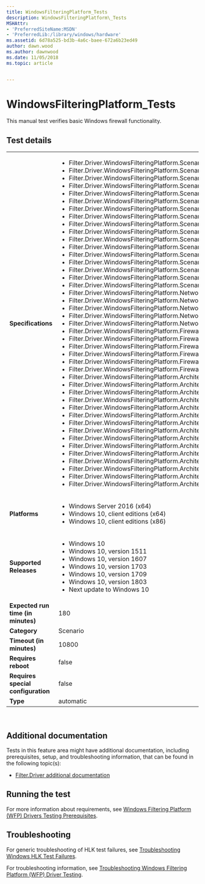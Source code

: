 ```yaml
---
title: WindowsFilteringPlatform_Tests
description: WindowsFilteringPlatform\_Tests
MSHAttr:
- 'PreferredSiteName:MSDN'
- 'PreferredLib:/library/windows/hardware'
ms.assetid: 6d78a525-bd3b-4a6c-baee-672a6b23ed49
author: dawn.wood
ms.author: dawnwood
ms.date: 11/05/2018
ms.topic: article


---
```


# WindowsFilteringPlatform_Tests


This manual test verifies basic Windows firewall functionality.

## Test details
|||
|---|---|
| **Specifications**  | <ul><li>Filter.Driver.WindowsFilteringPlatform.Scenario.vSwitch.SupportReordering</li><li>Filter.Driver.WindowsFilteringPlatform.Scenario.vSwitch.SupportRemoval</li><li>Filter.Driver.WindowsFilteringPlatform.Scenario.vSwitch.SupportLiveMigration</li><li>Filter.Driver.WindowsFilteringPlatform.Scenario.vSwitch.NoEgressModification</li><li>Filter.Driver.WindowsFilteringPlatform.Scenario.vSwitch.InteropWithOtherExtensions</li><li>Filter.Driver.WindowsFilteringPlatform.Scenario.SupportVirtualPrivateNetworking</li><li>Filter.Driver.WindowsFilteringPlatform.Scenario.SupportRemoteDesktop</li><li>Filter.Driver.WindowsFilteringPlatform.Scenario.SupportRemoteAssistance</li><li>Filter.Driver.WindowsFilteringPlatform.Scenario.SupportPeerNameResolution</li><li>Filter.Driver.WindowsFilteringPlatform.Scenario.SupportMobileBroadBand</li><li>Filter.Driver.WindowsFilteringPlatform.Scenario.SupportMediaExtenderStreaming</li><li>Filter.Driver.WindowsFilteringPlatform.Scenario.SupportInternetStreaming</li><li>Filter.Driver.WindowsFilteringPlatform.Scenario.SupportICMPErrorMessages</li><li>Filter.Driver.WindowsFilteringPlatform.Scenario.SupportFileAndPrinterSharing</li><li>Filter.Driver.WindowsFilteringPlatform.Scenario.SupportBasicWebsiteBrowsing</li><li>Filter.Driver.WindowsFilteringPlatform.Scenario.SupportAutomaticUpdates</li><li>Filter.Driver.WindowsFilteringPlatform.Scenario.Support6to4</li><li>Filter.Driver.WindowsFilteringPlatform.NetworkingFundamental.SupportNameResolution</li><li>Filter.Driver.WindowsFilteringPlatform.NetworkingFundamental.SupportIPv6</li><li>Filter.Driver.WindowsFilteringPlatform.NetworkingFundamental.SupportIPv4</li><li>Filter.Driver.WindowsFilteringPlatform.NetworkingFundamental.SupportDynamicAddressing</li><li>Filter.Driver.WindowsFilteringPlatform.NetworkingFundamental.SupportAddressResolution</li><li>Filter.Driver.WindowsFilteringPlatform.Firewall.UseWindowsFilteringPlatform</li><li>Filter.Driver.WindowsFilteringPlatform.Firewall.SupportMACAddressExceptions</li><li>Filter.Driver.WindowsFilteringPlatform.Firewall.SupportApplicationExceptions</li><li>Filter.Driver.WindowsFilteringPlatform.Firewall.Support5TupleExceptions</li><li>Filter.Driver.WindowsFilteringPlatform.Firewall.NotOnlyPermitAllFilters</li><li>Filter.Driver.WindowsFilteringPlatform.Firewall.DisableWindowsFirewallProperly</li><li>Filter.Driver.WindowsFilteringPlatform.ArchitecturalDesign.Winsock</li><li>Filter.Driver.WindowsFilteringPlatform.ArchitecturalDesign.WFPObjectACLs</li><li>Filter.Driver.WindowsFilteringPlatform.ArchitecturalDesign.SupportPowerManagedStates</li><li>Filter.Driver.WindowsFilteringPlatform.ArchitecturalDesign.StreamInjection.NoStreamStarvation</li><li>Filter.Driver.WindowsFilteringPlatform.ArchitecturalDesign.PacketInjection.NoDeadlocks</li><li>Filter.Driver.WindowsFilteringPlatform.ArchitecturalDesign.NoTamperingWith3rdPartyObjects</li><li>Filter.Driver.WindowsFilteringPlatform.ArchitecturalDesign.NoAccessViolations</li><li>Filter.Driver.WindowsFilteringPlatform.ArchitecturalDesign.NetworkDiagnosticsFramework.HelperClass</li><li>Filter.Driver.WindowsFilteringPlatform.ArchitecturalDesign.FwpmSublayers.UseOwnOrBuiltIn</li><li>Filter.Driver.WindowsFilteringPlatform.ArchitecturalDesign.FwpmProviders.MaintainIdentifying</li><li>Filter.Driver.WindowsFilteringPlatform.ArchitecturalDesign.FwpmProviders.AssociateWithObjects</li><li>Filter.Driver.WindowsFilteringPlatform.ArchitecturalDesign.FwpmFilters.MaintainOneTerminating</li><li>Filter.Driver.WindowsFilteringPlatform.ArchitecturalDesign.ConnectionProxying.NoDeadlocks</li><li>Filter.Driver.WindowsFilteringPlatform.ArchitecturalDesign.AppContainers.SupportModernApplications</li><li>Filter.Driver.WindowsFilteringPlatform.ArchitecturalDesign.CleanUninstall</li></ul> |  
| **Platforms**   | <ul><li>Windows Server 2016 (x64)</li><li>Windows 10, client editions (x64)</li><li>Windows 10, client editions (x86)</li></ul> |
| **Supported Releases** | <ul><li>Windows 10</li><li>Windows 10, version 1511</li><li>Windows 10, version 1607</li><li>Windows 10, version 1703</li><li>Windows 10, version 1709</li><li>Windows 10, version 1803</li><li>Next update to Windows 10</li></ul> |
|**Expected run time (in minutes)**| 180 |
|**Category**| Scenario |
|**Timeout (in minutes)**| 10800 |
|**Requires reboot**| false |
|**Requires special configuration**| false |
|**Type**| automatic |

 

## <span id="Additional_documentation"></span><span id="additional_documentation"></span><span id="ADDITIONAL_DOCUMENTATION"></span>Additional documentation


Tests in this feature area might have additional documentation, including prerequisites, setup, and troubleshooting information, that can be found in the following topic(s):

-   [Filter.Driver additional documentation](filter-driver-additional-documentation.md)

## <span id="Running_the_test"></span><span id="running_the_test"></span><span id="RUNNING_THE_TEST"></span>Running the test


For more information about requirements, see [Windows Filtering Platform (WFP) Drivers Testing Prerequisites](windows-filtering-platform--wfp--drivers-testing-prerequisites.md).

## <span id="Troubleshooting"></span><span id="troubleshooting"></span><span id="TROUBLESHOOTING"></span>Troubleshooting


For generic troubleshooting of HLK test failures, see [Troubleshooting Windows HLK Test Failures](..\user\troubleshooting-windows-hlk-test-failures.md).

For troubleshooting information, see [Troubleshooting Windows Filtering Platform (WFP) Driver Testing](troubleshooting-windows-filtering-platform--wfp--driver-testing.md).

 

 






